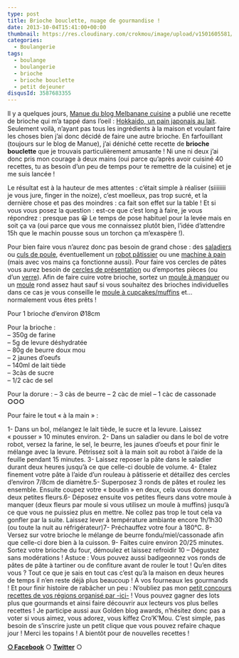 ```yaml
---
type: post
title: Brioche bouclette, nuage de gourmandise !
date: 2013-10-04T15:41:00+00:00
thumbnail: https://res.cloudinary.com/crokmou/image/upload/v1501605581/20131004_brioche_bouclette_crokmou.com_-73x110_fab9v6.jpg
categories: 
  - Boulangerie
tags: 
  - boulange
  - boulangerie
  - brioche
  - brioche bouclette
  - petit dejeuner
disqusId: 3587683355
---
```


Il y a quelques jours, [Manue du blog Melbanane cuisine](http://melbananecuisine.over-blog.com/) a publié une recette de brioche qui m’a tappé dans l’oeil : [Hokkaido, un pain japonais au lait](http://melbananecuisine.over-blog.com/article-hokkaido-pain-japonais-au-lait-120366566.html). Seulement voilà, n’ayant pas tous les ingrédients à la maison et voulant faire les choses bien j’ai donc décidé de faire une autre brioche. En farfouillant (toujours sur le blog de Manue), j’ai déniché cette recette de **brioche bouclette** que je trouvais particulièrement amusante ! Ni une ni deux j’ai donc pris mon courage à deux mains (oui parce qu’après avoir cuisiné 40 recettes, tu as besoin d’un peu de temps pour te remettre de la cuisine) et je me suis lancée !

Le résultat est à la hauteur de mes attentes : c’était simple à réaliser (siiiiiiii je vous jure, finger in the noize), c’est moelleux, pas trop sucré, et la dernière chose et pas des moindres : ca fait son effet sur la table ! Et si vous vous posez la question : est-ce que c’est long à faire, je vous répondrez : presque pas 😀 Le temps de pose habituel pour la levée mais en soit ça va (oui parce que vous me connaissez plutôt bien, l’idée d’attendre 15h que le machin pousse sous un torchon ça m’exaspère !).

Pour bien faire vous n’aurez donc pas besoin de grand chose : des [saladiers](http://www.rueducommerce.fr/m/pl/malid:4769897) ou [culs de poule](http://www.rueducommerce.fr/m/pl/malid:48515370), éventuellement un [robot pâtissier](http://www.rueducommerce.fr/m/pl/malid:229,30023831) ou une [machine à pain](http://www.rueducommerce.fr/m/pl/malid:9404142) (mais avec vos mains ça fonctionne aussi). Pour faire vos cercles de pâtes vous aurez besoin de [cercles de présentation](http://www.rueducommerce.fr/index/cercle%20de%20presentation) ou d’emportes pièces (ou d’un [verre](http://www.rueducommerce.fr/m/pl/malid:4769908)). Afin de faire cuire votre brioche, sortez un [moule à manquer](http://www.rueducommerce.fr/index/moule%20a%20manque) ou un [moule](http://www.rueducommerce.fr/m/pl/malid:5325292) rond assez haut sauf si vous souhaitez des brioches individuelles dans ce cas je vous conseille le [moule à cupcakes/muffins](http://www.rueducommerce.fr/index/moule%20a%20muffins) et… normalement vous êtes prêts !



Pour 1 brioche d’environ Ø18cm

Pour la brioche :  
– 350g de farine  
– 5g de levure déshydratée  
– 80g de beurre doux mou  
– 2 jaunes d’oeufs  
– 140ml de lait tiède  
– 3càs de sucre  
– 1/2 càc de sel



Pour la dorure : – 3 càs de beurre – 2 càc de miel – 1 càc de cassonade **○○○**

Pour faire le tout « à la main » :

1- Dans un bol, mélangez le lait tiède, le sucre et la levure. Laissez « pousser » 10 minutes environ. 2- Dans un saladier ou dans le bol de votre robot, versez la farine, le sel, le beurre, les jaunes d’oeufs et pour finir le mélange avec la levure. Pétrissez soit à la main soit au robot à l’aide de la feuille pendant 15 minutes. 3- Laissez reposer la pâte dans le saladier durant deux heures jusqu’à ce que celle-ci double de volume. 4- Etalez finement votre pâte à l’aide d’un rouleau à pâtisserie et détaillez des cercles d’environ 7/8cm de diamètre.5- Superposez 3 ronds de pâtes et roulez les ensemble. Ensuite coupez votre « boudin » en deux, cela vous donnera deux petites fleurs.6- Déposez ensuite vos petites fleurs dans votre moule à manquer (deux fleurs par moule si vous utilisez un moule à muffins) jusqu’à ce que vous ne puissiez plus en mettre. Ne collez pas trop le tout cela va gonfler par la suite. Laissez lever à température ambiante encore 1h/1h30 (ou toute la nuit au réfrigérateur)7- Préchauffez votre four à 180°C. 8- Versez sur votre brioche le mélange de beurre fondu/miel/cassonade afin que celle-ci dore bien à la cuisson. 9- Faites cuire environ 20/25 minutes. Sortez votre brioche du four, démoulez et laissez refroidir 10 – Dégustez sans modérations ! Astuce : Vous pouvez aussi badigeonnez vos ronds de pâtes de pâte à tartiner ou de confiture avant de rouler le tout ! Qu’en dites vous ? Tout ce que je sais en tout cas c’est qu’à la maison en deux heures de temps il n’en reste déjà plus beaucoup ! A vos fourneaux les gourmands ! Et pour finir histoire de rabâcher un peu : N‘oubliez pas mon [petit concours recettes de vos régions organisé par -ici-](http://www.crokmou.com/2013/09/1000-merci-et-un-concours.html) ! Vous pouvez gagner des lots plus que gourmands et ainsi faire découvrir aux lecteurs vos plus belles recettes !  Je participe aussi aux Golden blog awards, n’hésitez donc pas a voter si vous aimez, vous adorez, vous kiffez Cro’K’Mou. C’est simple, pas besoin de s’inscrire juste un petit clique que vous pouvez refaire chaque jour !  Merci les topains ! A bientôt pour de nouvelles recettes !

[**○<span style="font-size: xx-small; margin: 0px; outline: 0px; padding: 0px;"><span style="font-family: Arial, Helvetica, sans-serif; margin: 0px; outline: 0px; padding: 0px;"> </span></span>Facebook**](https://www.facebook.com/pages/CroKMou/148093255259077) ○ [**Twitter**](https://twitter.com/Crokmou) ○

 